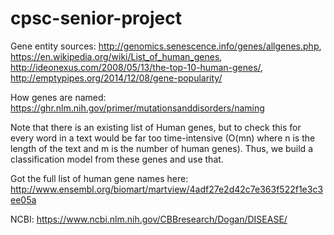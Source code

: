 # cpsc-senior-project

Gene entity sources: http://genomics.senescence.info/genes/allgenes.php, https://en.wikipedia.org/wiki/List_of_human_genes, http://ideonexus.com/2008/05/13/the-top-10-human-genes/, http://emptypipes.org/2014/12/08/gene-popularity/

How genes are named: https://ghr.nlm.nih.gov/primer/mutationsanddisorders/naming

Note that there is an existing list of Human genes, but to check this for every word in a text would be far too time-intensive (O(mn) where n is the length of the text and m is the number of human genes). Thus, we build a classification model from these genes and use that.

Got the full list of human gene names here: http://www.ensembl.org/biomart/martview/4adf27e2d42c7e363f522f1e3c3ee05a

NCBI: https://www.ncbi.nlm.nih.gov/CBBresearch/Dogan/DISEASE/